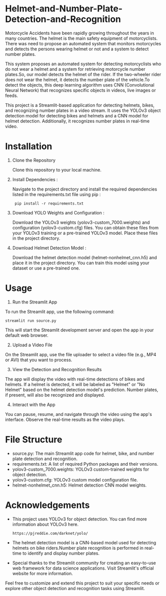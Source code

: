 # Helmet-and-Number-Plate-Detection-and-Recognition
Motorcycle Accidents have been rapidly growing throughout the years in many countries. The helmet is the main safety equipment of motorcyclists. There was need to propose an automated system that monitors motorcycles and detects the persons wearing helmet or not and a system to detect number plates. 

This system proposes an automated system for detecting motorcyclists who do not wear a helmet and a system for retrieving motorcycle number plates.So, our model detects the helmet of the rider. If the two-wheeler rider does not wear the helmet, it detects the number plate of the vehicle.To detect the objects, this deep learning algorithm uses CNN (Convolutional Neural Network) that recognizes specific objects in videos, live images or feeds.

This project is a Streamlit-based application for detecting helmets, bikes, and recognizing number plates in a video stream. It uses the YOLOv3 object detection model for detecting bikes and helmets and a CNN model for helmet detection. Additionally, it recognizes number plates in real-time video.

# Installation
1. Clone the Repository

    Clone this repository to your local machine.
3. Install Dependencies :

   Navigate to the project directory and install the required dependencies listed in the requirements.txt file using pip :
   
        pip install -r requirements.txt
5. Download YOLO Weights and Configuration :
   
    Download the YOLOv3 weights (yolov3-custom_7000.weights) and configuration (yolov3-custom.cfg) files. You can obtain these files from your YOLOv3 training or a pre-trained YOLOv3           model. Place these files in the project directory.
7. Download Helmet Detection Model :
   
    Download the helmet detection model (helmet-nonhelmet_cnn.h5) and place it in the project directory. You can train this model using your dataset or use a pre-trained one.
   
# Usage
1. Run the Streamlit App

  To run the Streamlit app, use the following command:

    streamlit run source.py

  This will start the Streamlit development server and open the app in your default web browser.

2. Upload a Video File

  On the Streamlit app, use the file uploader to select a video file (e.g., MP4 or AVI) that you want to process.

3. View the Detection and Recognition Results

  The app will display the video with real-time detections of bikes and helmets. If a helmet is detected, it will be labeled as "Helmet" or "No Helmet" based on the helmet detection model's prediction. Number plates, if present, will also be recognized and displayed.

4. Interact with the App

  You can pause, resume, and navigate through the video using the app's interface. Observe the real-time results as the video plays.
  
# File Structure

* source.py: The main Streamlit app code for helmet, bike, and number plate detection and recognition.
* requirements.txt: A list of required Python packages and their versions.
* yolov3-custom_7000.weights: YOLOv3 custom-trained weights for object detection.
* yolov3-custom.cfg: YOLOv3 custom model configuration file.
* helmet-nonhelmet_cnn.h5: Helmet detection CNN model weights.
  
# Acknowledgements
* This project uses YOLOv3 for object detection. You can find more information about YOLOv3 here.

      https://pjreddie.com/darknet/yolo/
  
* The helmet detection model is a CNN-based model used for detecting helmets on bike riders.Number plate recognition is performed in real-time to identify and display number plates.
* Special thanks to the Streamlit community for creating an easy-to-use web framework for data science applications. Visit Streamlit's official website for more information.
  
Feel free to customize and extend this project to suit your specific needs or explore other object detection and recognition tasks using Streamlit.
